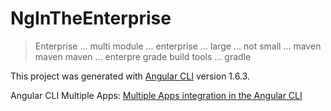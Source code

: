 # NgInTheEnterprise

> Enterprise ... multi module ... enterprise ... large ... not small ... maven maven maven ... enterpre grade build tools ... gradle

This project was generated with [Angular CLI](https://github.com/angular/angular-cli) version 1.6.3.

Angular CLI Multiple Apps:
[Multiple Apps integration in the Angular CLI](https://github.com/angular/angular-cli/wiki/stories-multiple-apps)
